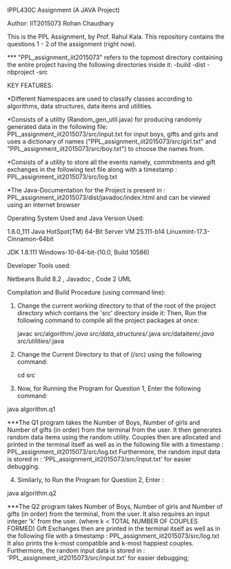IPPL430C Assignment
(A JAVA Project)

Author:
IIT2015073
Rohan Chaudhary

This is the PPL Assignment, by Prof. Rahul Kala.
This repository contains the questions 1 - 2 of the assignment (right now).


*** "PPL_assignment_iit2015073" refers to the topmost directory containing the entire project having the following directories inside it:
     -build 
     -dist
     -nbproject 
     -src
     


KEY FEATURES:

*Different Namespaces are used to classify classes according to algorithms, data structures, data items and utilities.

*Consists of a utility (Random_gen_util.java) for producing randomly generated data in the following file: PPL_assignment_iit2015073/src/input.txt 
 for input boys, gifts and girls and uses a 
 dictionary of names ("PPL_assignment_iit2015073/src/girl.txt" and "PPL_assignment_iit2015073/src/boy.txt") to choose the names from.

*Consists of a utility to store all the events namely, commitments and gift exchanges in the
 following text file along with a timestamp :     PPL_assignment_iit2015073/src/log.txt

*The Java-Documentation for the Project is present in : PPL_assignment_iit2015073/dist/javadoc/index.html
  and can be viewed using an internet browser



Operating System Used and Java Version Used: 

1.8.0_111 Java HotSpot(TM) 64-Bit Server VM 25.111-b14
Linuxmint-17.3-Cinnamon-64bit

JDK 1.8.111
Windows-10-64-bit-(10.0, Build 10586)



Developer Tools used:

Netbeans Build 8.2 , Javadoc , Code 2 UML


Compilation and Build Procedure (using command line):

1. Change the current working directory to that of the root of the project directory which contains the 'src' directory inside it:
   Then, Run the following command to compile all the project packages at once:
   
   javac  src/algorithm/*.java  src/data_structures/*.java   src/dataitem/*.java   src/utilities/*.java


2. Change the Current Directory to that of (/src) using the following command:

   cd src


3. Now, for Running the Program for Question 1, Enter the following command:

  java algorithm.q1


***The Q1 program takes the Number of Boys, Number of girls and Number of gifts (in order) from the terminal from the user.
   It then generates random data items using the random utility.
   Couples then are allocated and printed in the terminal itself as well as in the following file with a timestamp : PPL_assignment_iit2015073/src/log.txt
   Furthermore, the random input data is stored in : 'PPL_assignment_iit2015073/src/input.txt' for easier debugging.


4. Similarly, to Run the Program for Question 2, Enter :

  java algorithm.q2

***The Q2 program takes Number of Boys, Number of girls and Number of gifts (in order) from the terminal, from the user.
   It also requires an input integer 'k' from the user. (where k < TOTAL NUMBER OF COUPLES FORMED)
   Gift Exchanges then are printed in the terminal itself as well as in the following file with a timestamp : PPL_assignment_iit2015073/src/log.txt
   It also prints the k-most compatible and k-most happiest couples.
   Furthermore, the random input data is stored in : 'PPL_assignment_iit2015073/src/input.txt' for easier debugging;
